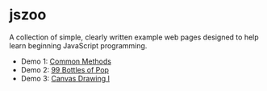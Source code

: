 # jszoo

A collection of simple, clearly written example web pages designed to help
learn beginning JavaScript programming.

* Demo 1: [Common Methods](http://htmlpreview.github.io/?https://github.com/novawebdevelopment/jszoo/blob/master/demo01/index.html)
* Demo 2: [99 Bottles of Pop](http://htmlpreview.github.io/?https://github.com/novawebdevelopment/jszoo/blob/master/demo02/index.html)
* Demo 3: [Canvas Drawing I](http://htmlpreview.github.io/?https://github.com/novawebdevelopment/jszoo/blob/master/demo03/index.html)
